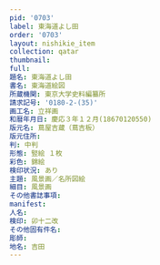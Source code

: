 ```yaml
---
pid: '0703'
label: 東海道よし田
order: '0703'
layout: nishikie_item
collection: qatar
thumbnail: 
full: 
題名: 東海道よし田
書名: 東海道絵図
所蔵機関: 東京大学史料編纂所
請求記号: '0180-2-(35)'
画工名: 立祥画
和暦年月日: 慶応３年１２月(18670120550)
版元名: 蔦屋吉蔵（蔦吉板）
版元住所: 
判: 中判
形態: 竪絵 １枚
彩色: 錦絵
検印状況: あり
主題: 風景画／名所図絵
細目: 風景画
その他書誌事項: 
manifest: 
人名: 
検印: 卯十二改
その他固有件名: 
彫師: 
地名: 吉田
---
```

